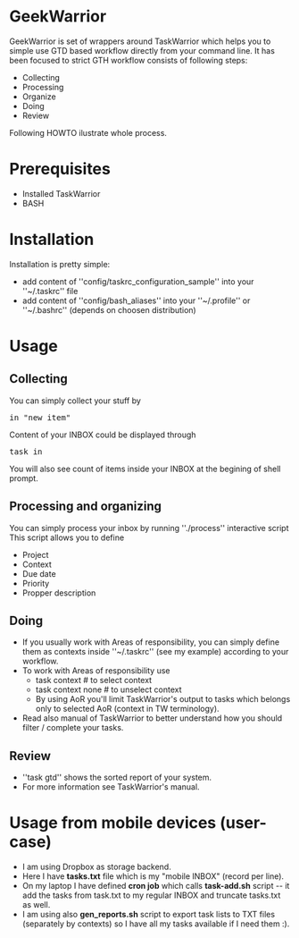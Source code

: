 # GeekWarrior
GeekWarrior is set of wrappers around TaskWarrior which helps you to simple use GTD based workflow directly from your command line. It has been focused to strict GTH workflow consists of following steps:
* Collecting
* Processing
* Organize
* Doing
* Review

Following HOWTO ilustrate whole process.

# Prerequisites
* Installed TaskWarrior
* BASH

# Installation
Installation is pretty simple:
- add content of ''config/taskrc_configuration_sample'' into your ''~/.taskrc'' file
- add content of ''config/bash_aliases'' into your ''~/.profile'' or ''~/.bashrc'' (depends on choosen distribution)

# Usage

## Collecting
You can simply collect your stuff by
<pre>in "new item"</pre>
Content of your INBOX could be displayed through
<pre>task in</pre>
You will also see count of items inside your INBOX at the begining of shell prompt. 

## Processing and organizing
You can simply process your inbox by running ''./process'' interactive script
This script allows you to define
* Project
* Context
* Due date
* Priority
* Propper description

## Doing
* If you usually work with Areas of responsibility, you can simply define them as contexts inside ''~/.taskrc'' (see my example) according to your workflow. 
* To work with Areas of responsibility use
  * task context <context> # to select context
  * task context none # to unselect context
  * By using AoR you'll limit TaskWarrior's output to tasks which belongs only to selected AoR (context in TW terminology).
* Read also manual of TaskWarrior to better understand how you should filter / complete your tasks. 

## Review
* ''task gtd'' shows the sorted report of your system.
* For more information see TaskWarrior's manual.

# Usage from mobile devices (user-case)
* I am using Dropbox as storage backend. 
* Here I have <b>tasks.txt</b> file which is my "mobile INBOX" (record per line). 
* On my laptop I have defined <b>cron job</b> which calls <b>task-add.sh</b> script -- it add the tasks from task.txt to my regular INBOX and truncate tasks.txt as well.
* I am using also <b>gen_reports.sh</b> script to export task lists to TXT files (separately by contexts) so I have all my tasks available if I need them :). 










